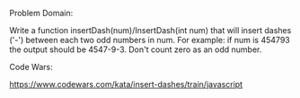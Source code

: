 
Problem Domain:

Write a function insertDash(num)/InsertDash(int num) that will insert dashes ('-') between each two odd numbers in num. For example: if num is 454793 the output should be 4547-9-3. Don't count zero as an odd number.

Code Wars:

https://www.codewars.com/kata/insert-dashes/train/javascript 
